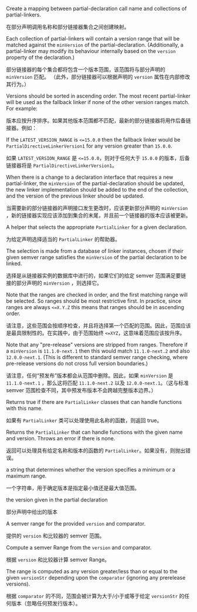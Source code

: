 Create a mapping between partial-declaration call name and collections of partial-linkers.

在部分声明调用名称和部分链接器集合之间创建映射。

Each collection of partial-linkers will contain a version range that will be matched against the
`minVersion` of the partial-declaration. \(Additionally, a partial-linker may modify its behaviour
internally based on the `version` property of the declaration.\)

部分链接器的每个集合都将包含一个版本范围，该范围将与部分声明的 `minVersion` 匹配。
（此外，部分链接器可以根据声明的 `version` 属性在内部修改其行为。）

Versions should be sorted in ascending order. The most recent partial-linker will be used as the
fallback linker if none of the other version ranges match. For example:

版本应按升序排序。如果其他版本范围都不匹配，最新的部分链接器将用作后备链接器。例如：

If the `LATEST_VERSION_RANGE` is `<=15.0.0` then the fallback linker would be
`PartialDirectiveLinkerVersion1` for any version greater than `15.0.0`.

如果 `LATEST_VERSION_RANGE` 是 `<=15.0.0`，则对于任何大于 `15.0.0` 的版本，后备链接器将是
`PartialDirectiveLinkerVersion1`。

When there is a change to a declaration interface that requires a new partial-linker, the
`minVersion` of the partial-declaration should be updated, the new linker implementation should
be added to the end of the collection, and the version of the previous linker should be updated.

当需要新的部分链接器的声明接口发生更改时，应该更新部分声明的 `minVersion`
，新的链接器实现应该添加到集合的末尾，并且前一个链接器的版本应该被更新。

A helper that selects the appropriate `PartialLinker` for a given declaration.

为给定声明选择适当的 `PartialLinker` 的帮助器。

The selection is made from a database of linker instances, chosen if their given semver range
satisfies the `minVersion` of the partial declaration to be linked.

选择是从链接器实例的数据库中进行的，如果它们的给定 semver 范围满足要链接的部分声明的 `minVersion`
，则选择它。

Note that the ranges are checked in order, and the first matching range will be selected. So
ranges should be most restrictive first. In practice, since ranges are always `<=X.Y.Z` this
means that ranges should be in ascending order.

请注意，这些范围会按顺序检查，并且将选择第一个匹配的范围。因此，范围应该是最具限制性的。在实践中，由于范围始终
`<=XYZ`，这意味着范围应该按升序。

Note that any "pre-release" versions are stripped from ranges. Therefore if a `minVersion` is
`11.1.0-next.1` then this would match `11.1.0-next.2` and also `12.0.0-next.1`. \(This is
different to standard semver range checking, where pre-release versions do not cross full version
boundaries.\)

请注意，任何“预发布”版本都会从范围中删除。因此，如果 `minVersion` 是 `11.1.0-next.1`
，那么这将匹配 `11.1.0-next.2` 以及 `12.0.0-next.1`。（这与标准 semver
范围检查不同，其中预发布版本不会跨越完整版本边界。）

Returns true if there are `PartialLinker` classes that can handle functions with this name.

如果有 `PartialLinker` 类可以处理使用此名称的函数，则返回 true。

Returns the `PartialLinker` that can handle functions with the given name and version.
Throws an error if there is none.

返回可以处理具有给定名称和版本的函数的 `PartialLinker`。如果没有，则抛出错误。

a string that determines whether the version specifies a minimum or a maximum
    range.

一个字符串，用于确定版本是指定最小值还是最大值范围。

the version given in the partial declaration

部分声明中给出的版本

A semver range for the provided `version` and comparator.

提供的 `version` 和比较器的 semver 范围。

Compute a semver Range from the `version` and comparator.

根据 `version` 和比较器计算 semver Range。

The range is computed as any version greater/less than or equal to the given `versionStr`
depending upon the `comparator` \(ignoring any prerelease versions\).

根据 `comparator` 的不同，范围会被计算为大于/小于或等于给定 `versionStr`
的任何版本（忽略任何预发行版本）。